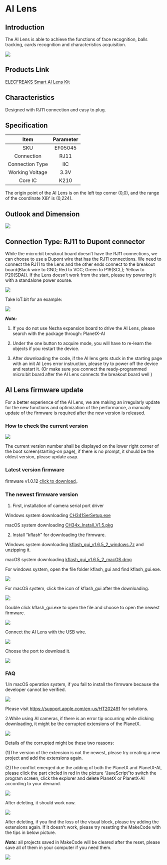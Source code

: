 # AI Lens

## Introduction


The AI Lens is able to achieve the functions of face recognition, balls tracking, cards recognition and characteristics acquisition.

![](./images/05035_01.png)

## Products Link

[ELECFREAKS Smart AI Lens Kit](https://www.elecfreaks.com/elecfreaks-smart-ai-lens-kit.html)

## Characteristics


 Designed with RJ11 connection and easy to plug.

## Specification


|      Item       | Parameter |
| :---------: | :---------: |
|       SKU       |  EF05045  |
|   Connection    |   RJ11    |
| Connection Type |    IIC    |
| Working Voltage |   3.3V    |
|     Core IC     |   K210    |



The origin point of the AI Lens is on the left top corner (0,0), and the range of the coordinate X&Y is (0,224).

## Outlook and Dimension



![](./images/05035_02.png)


## Connection Type: RJ11 to Dupont connector


While the micro:bit breakout board doesn’t have the RJ11 connections, we can choose to use a Dupont wire that has the RJ11 connections. We need to connect the RJ11 to the Lens and the other ends connect to the breakout board(Black wire to GND; Red to VCC; Green to P19(SCL); Yellow to P20(SDA)). If the Lens doesn’t work from the start, please try powering it with a standalone power sourse.

![](./images/05035_03.png)

Take IoT:bit for an example:

![](./images/05035_04.png)

***Note:***

1.  If you do not use Nezha expansion board to drive the AI Lens, please search with the package through: PlanetX-AI

2. Under the one button to acquire mode,  you will have to re-learn the objects if you restart the device. 

3. After downloading the code, if the AI lens gets stuck in the starting page with an init AI Lens error instruction, please try to power off the device and restart it. (Or make sure you connect the ready-programmed micro:bit board after the AI Lens connects the breakout board well )




## AI Lens firmware update

For a better experience of the AI Lens, we are making an irregularly update for the new functions and optimization of the performance, a manually update of the firmware is required after the new version is released. 

### How to check the current version

![](./images/AI-gj-05.png)

The current version number shall be displayed on the lower right corner of the boot screen(starting-on page), if there is no prompt, it should be the oldest version, please update asap. 

### Latest version firmware

firmware v1.0.12 [click to download](https://github.com/elecfreaks/learn-cn/raw/master/microbitplanetX/ai/v1.0.12.kfpkg)。


### The newest firmware version

1. First, installation of camera serial port driver

Windows system downloading [CH341SerSetup.exe](https://github.com/elecfreaks/learn-cn/raw/master/microbitplanetX/ai/CH341SerSetup.exe)

macOS system downloading [CH34x_Install_V1.5.pkg](https://github.com/elecfreaks/learn-cn/raw/master/microbitplanetX/ai/CH34x_Install_V1.5.pkg)

2. Install “kflash” for downloading the firmware.

Windows system downloading [kflash_gui_v1.6.5_2_windows.7z](https://github.com/elecfreaks/learn-cn/raw/master/microbitplanetX/ai/kflash_gui_v1.6.5_2_windows.7z) and unzipping it. 

macOS system downloading [kflash_gui_v1.6.5_2_macOS.dmg](https://github.com/elecfreaks/learn-cn/raw/master/microbitplanetX/ai/kflash_gui_v1.6.5_2_macOS.dmg) 

For windows system, open the file folder kflash_gui and find kflash_gui.exe.

![](./images/AI-gj-01.png)

For macOS system, click the icon of kflash_gui after the downloading. 

![](./images/AI-gj-06.png)

Double click kflash_gui.exe to open the file and choose to open the newest firmware.

![](./images/AI-gj-02.png)

Connect the AI Lens with the USB wire. 

![](./images/AI-gj-03.png)

Choose the port to download it. 

![](./images/AI-gj-04.png)


### FAQ

1.In macOS operation system, if you fail to install the firmware because the developer cannot be verified. 

![](./images/AI-gj-07-en.png)

Please visit https://support.apple.com/en-us/HT202491 for solutions.

2.While using AI cameras, if there is an error tip occurring while clicking downloading, it might be the corrupted extensions of the PlanetX. 

![](./images/AI-FAQ-01.png)

Details of the corrupted might be these two reasons: 

(1)The version of the extension is not the newest, please try creating a new project and add the extensions again. 

(2)The conflict emerged due the adding of both the PlanetX and PlanetX-AI, please click the part circled in red in the picture “JaveScript”to switch the program screen, click the explorer and delete PlanetX or PlanetX-AI according to your demand. 

![](./images/AI-FAQ-03.png)

After deleting, it should work now. 

![](./images/AI-FAQ-04.png)

After deleting, if you find the loss of the visual block, please try adding the extensions again. If it doesn’t work, please try resetting the MakeCode with the tips in below picture. 

***Note:*** all projects saved in MakeCode will be cleared after the reset, please save all of them in your computer if you need them. 

![](./images/AI-FAQ-05.png)





